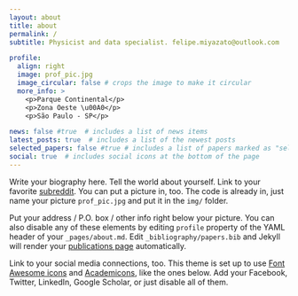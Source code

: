 ```yaml
---
layout: about
title: about
permalink: /
subtitle: Physicist and data specialist. felipe.miyazato@outlook.com

profile:
  align: right
  image: prof_pic.jpg
  image_circular: false # crops the image to make it circular
  more_info: >
    <p>Parque Continental</p>
    <p>Zona Oeste \u00A0</p>
    <p>São Paulo - SP</p>

news: false #true  # includes a list of news items
latest_posts: true  # includes a list of the newest posts
selected_papers: false #true # includes a list of papers marked as "selected={true}"
social: true  # includes social icons at the bottom of the page
---
```


Write your biography here. Tell the world about yourself. Link to your favorite [subreddit](http://reddit.com). You can put a picture in, too. The code is already in, just name your picture `prof_pic.jpg` and put it in the `img/` folder.

Put your address / P.O. box / other info right below your picture. You can also disable any of these elements by editing `profile` property of the YAML header of your `_pages/about.md`. Edit `_bibliography/papers.bib` and Jekyll will render your [publications page](/al-folio/publications/) automatically.

Link to your social media connections, too. This theme is set up to use [Font Awesome icons](http://fortawesome.github.io/Font-Awesome/) and [Academicons](https://jpswalsh.github.io/academicons/), like the ones below. Add your Facebook, Twitter, LinkedIn, Google Scholar, or just disable all of them.
